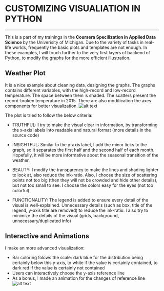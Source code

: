 # CUSTOMIZING VISUALIATION IN PYTHON
---
This is a part of my trainings in the **Coursera Specilization in Applied Data Science** by the Univerisity of Michigan.
Due to the variety of tasks in real-life worlds, frequently the basic plots and templates are not enough. 
In these examples, I will touch further to the very first layers of backend of Python, to modify the graphs for the more efficient illustration. 

## Weather Plot
It is a nice example about cleaning data, designing the graphs. The graphs contains different variables, with the high-record and low-record temperature. The space between them is shaded. The scatters present the record-broken temperature in 2015. There are also modification the axes components for better visualization. 
![alt text](https://github.com/maianhdang/customize_visual/blob/master/results/weather_plot.png)

The plot is tried to follow the below criteria:
* TRUTHFUL: I try to make the visual clear in information, by transforming the x-axis labels into readable and natural format (more details in the source code)

* INSIGHTFUL: Similar to the y-axis label, I add the minor ticks to the graph, so it separates the first half and the second half of each month. Hopefully, it will be more informative about the seasonal transition of the weather. 

* BEAUTY: I modify the transparency to make the lines and shading lighter to look at, also reduce the ink-ratio. Also, I choose the size of scattering points not too big (then they will not be crowded and hide other details), but not too small to see. I choose the colors easy for the eyes (not too colorful)

* FUNCTIONALITY: The legend is added to ensure every detail of the visual is well-explained. Unnecessary details (such as box, title of the legend, y-axis title are removed) to reduce the ink-ratio. I also try to minimize the details of the visual (grids, background, unnecessary/duplicated info)

## Interactive and Animations
I make an more advanced visualization: 
* Bar coloring folows the scale: dark blue for the distribution being certainly below this y-axis, to white if the value is certainly contained, to dark red if the value is certainly not contained
* Users can interactively choose the y-axis reference line
* As a bonus, I made an animation for the changes of reference line
![alt text](https://github.com/maianhdang/customize_visual/blob/master/results/interactive.png)
